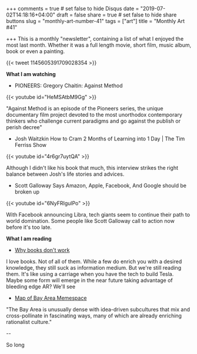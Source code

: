+++
comments = true	# set false to hide Disqus
date = "2019-07-02T14:18:16+04:00"
draft = false
share = true	# set false to hide share buttons
slug = "monthly-art-number-41"
tags = ["art"]
title = "Monthly Art #41"

+++
This is a monthly "newsletter", containing a list of what I enjoyed the most
last month. Whether it was a full length movie, short film, music album, book
or even a painting.


{{< tweet 1145605391709028354 >}}

<!--more-->

**What I am watching**

* PIONEERS: Gregory Chaitin: Against Method

{{< youtube id="HeMSAtbM9Gg" >}}

"Against Method is an episode of the Pioneers series, the unique documentary
film project devoted to the most unorthodox contemporary thinkers who challenge
current paradigms and go against the publish or perish decree"

* Josh Waitzkin How to Cram 2 Months of Learning into 1 Day | The Tim Ferriss Show

{{< youtube id="4r6gr7uytQA" >}}

Although I didn't like his book that much, this interview strikes the right
balance between Josh's life stories and advices.

* Scott Galloway Says Amazon, Apple, Facebook, And Google should be broken up

{{< youtube id="6NyFRIgulPo" >}}

With Facebook announcing Libra, tech giants seem to continue their path to
world domination. Some people like Scott Galloway call to action now before
it's too late.

**What I am reading**

* [Why books don't work](https://andymatuschak.org/books/)

I love books. Not of all of them. While a few do enrich you with a desired
knowledge, they still suck as information medium. But we're still reading them.
It's like using a carriage when you have the tech to build Tesla. Maybe some
form will emerge in the near future taking advantage of bleeding edge AR? We'll
see

* [Map of Bay Area Memespace](https://juliagalef.com/2017/02/20/map-of-bay-area-memespace/)

"The Bay Area is unusually dense with idea-driven subcultures that mix and
cross-pollinate in fascinating ways, many of which are already enriching
rationalist culture."

--

So long
